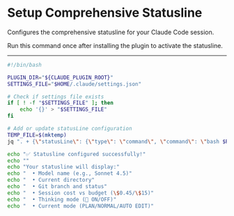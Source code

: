 # Setup Comprehensive Statusline

Configures the comprehensive statusline for your Claude Code session.

Run this command once after installing the plugin to activate the statusline.

---

```bash
#!/bin/bash

PLUGIN_DIR="${CLAUDE_PLUGIN_ROOT}"
SETTINGS_FILE="$HOME/.claude/settings.json"

# Check if settings file exists
if [ ! -f "$SETTINGS_FILE" ]; then
    echo '{}' > "$SETTINGS_FILE"
fi

# Add or update statusLine configuration
TEMP_FILE=$(mktemp)
jq ". + {\"statusLine\": {\"type\": \"command\", \"command\": \"bash $PLUGIN_DIR/statusline.sh\"}}" "$SETTINGS_FILE" > "$TEMP_FILE" && mv "$TEMP_FILE" "$SETTINGS_FILE"

echo "✅ Statusline configured successfully!"
echo ""
echo "Your statusline will display:"
echo "  • Model name (e.g., Sonnet 4.5)"
echo "  • Current directory"
echo "  • Git branch and status"
echo "  • Session cost vs budget (\$0.45/\$15)"
echo "  • Thinking mode (🧠 ON/OFF)"
echo "  • Current mode (PLAN/NORMAL/AUTO EDIT)"
```

